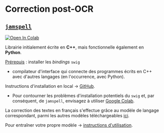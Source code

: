 # Correction post-OCR

## [`jamspell`](https://github.com/bakwc/JamSpell/)
[![Open In Colab](https://colab.research.google.com/assets/colab-badge.svg)](https://colab.research.google.com/github/obtic-scai/Toolbox/blob/dev/Correction/jamspell/jamspell_xml_txt.ipynb)


<!-- Le texte brut issu de l'océrisation peut être corrigé avec la librairie de correction contextuelle libre et *open source* ([`jamspell`](https://github.com/bakwc/JamSpell/)). -->

Librairie initialement écrite en **C++**, mais fonctionnelle également en **Python**.

<ins>Prérequis</ins> : installer les *bindings* `swig`
* compilateur d'interface qui connecte des programmes écrits en C++ avec d'autres langages (en l'occurrence, avec Python).

Instructions d'installation en local -> [GitHub](https://github.com/bakwc/JamSpell/#usage).
* Pour contourner les problèmes d'installation potentiels du `swig` et, par conséquent, de `jamspell`, envisagez à utiliser [Google Colab](https://colab.research.google.com/github/obtic-scai/Toolbox/blob/dev/Correction/jamspell/jamspell.ipynb#scrollTo=Hoqpo17hlWIk).

La correction des textes en français s'effectue grâce au modèle de langage correspondant, parmi les autres modèles téléchargeables [ici](https://github.com/bakwc/JamSpell/#download-models).

Pour entraîner votre propre modèle -> [instructions d'utilisation](https://github.com/bakwc/JamSpell/#train).
